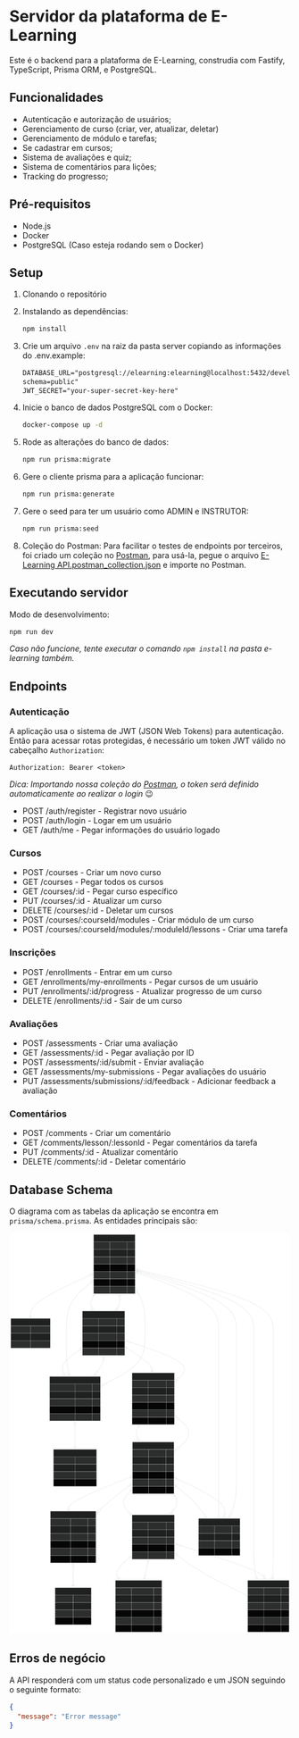 # Servidor da plataforma de E-Learning

Este é o backend para a plataforma de E-Learning, construdia com Fastify, TypeScript, Prisma ORM, e PostgreSQL.

## Funcionalidades

- Autenticação e autorização de usuários;
- Gerenciamento de curso (criar, ver, atualizar, deletar)
- Gerenciamento de módulo e tarefas;
- Se cadastrar em cursos;
- Sistema de avaliações e quiz;
- Sistema de comentários para lições;
- Tracking do progresso;

## Pré-requisitos

- Node.js
- Docker
- PostgreSQL (Caso esteja rodando sem o Docker)

## Setup

1. Clonando o repositório
2. Instalando as dependências:
   ```bash
   npm install
   ```

3. Crie um arquivo `.env` na raiz da pasta server copiando as informações do .env.example:
   ```
   DATABASE_URL="postgresql://elearning:elearning@localhost:5432/development?schema=public"
   JWT_SECRET="your-super-secret-key-here"
   ```

4. Inicie o banco de dados PostgreSQL com o Docker:
   ```bash
   docker-compose up -d
   ```

5. Rode as alterações do banco de dados:
   ```bash
   npm run prisma:migrate
   ```

6. Gere o cliente prisma para a aplicação funcionar:
   ```bash
   npm run prisma:generate
   ```
7. Gere o seed para ter um usuário como ADMIN e INSTRUTOR:
   ```bash
   npm run prisma:seed
   ```
8. Coleção do Postman: Para facilitar o testes de endpoints por terceiros, foi criado um coleção no [Postman](https://www.postman.com/downloads/), para usá-la, pegue o arquivo [E-Learning API.postman_collection.json](./E-Learning%20API.postman_collection.json) e importe no Postman.

## Executando servidor

Modo de desenvolvimento:
```bash
npm run dev
```

*Caso não funcione, tente executar o comando `npm install` na pasta e-learning também.*

## Endpoints

### Autenticação

A aplicação usa o sistema de JWT (JSON Web Tokens) para autenticação. Então para acessar rotas protegidas, é necessário um token JWT válido no cabeçalho `Authorization`:

```
Authorization: Bearer <token>
```

*Dica: Importando nossa coleção do [Postman](./E-Learning%20API.postman_collection.json), o token será definido automaticamente ao realizar o login* 😉

- POST /auth/register - Registrar novo usuário
- POST /auth/login - Logar em um usuário
- GET /auth/me - Pegar informações do usuário logado

### Cursos
- POST /courses - Criar um novo curso
- GET /courses - Pegar todos os cursos
- GET /courses/:id - Pegar curso específico
- PUT /courses/:id - Atualizar um curso
- DELETE /courses/:id - Deletar um cursos
- POST /courses/:courseId/modules - Criar módulo de um curso
- POST /courses/:courseId/modules/:moduleId/lessons - Criar uma tarefa

### Inscrições
- POST /enrollments - Entrar em um curso
- GET /enrollments/my-enrollments - Pegar cursos de um usuário
- PUT /enrollments/:id/progress - Atualizar progresso de um curso
- DELETE /enrollments/:id - Sair de um curso

### Avaliações
- POST /assessments - Criar uma avaliação
- GET /assessments/:id - Pegar avaliação por ID
- POST /assessments/:id/submit - Enviar avaliação
- GET /assessments/my-submissions - Pegar avaliações do usuário
- PUT /assessments/submissions/:id/feedback - Adicionar feedback a avaliação

### Comentários
- POST /comments - Criar um comentário
- GET /comments/lesson/:lessonId - Pegar comentários da tarefa
- PUT /comments/:id - Atualizar comentário
- DELETE /comments/:id - Deletar comentário

## Database Schema

O diagrama com as tabelas da aplicação se encontra em `prisma/schema.prisma`.
As entidades principais são:

![Diagrama](./diagram.svg)

## Erros de negócio

A API responderá com um status code personalizado e um JSON seguindo o seguinte formato:

```json
{
  "message": "Error message"
}
```
